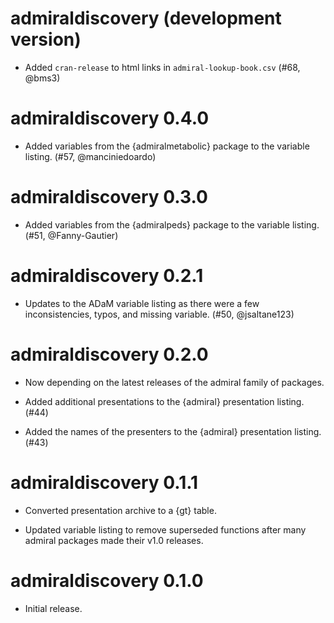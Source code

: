 # admiraldiscovery (development version)

* Added `cran-release` to html links in `admiral-lookup-book.csv` (#68, @bms3)

# admiraldiscovery 0.4.0

* Added variables from the {admiralmetabolic} package to the variable listing. (#57, @manciniedoardo)

# admiraldiscovery 0.3.0

* Added variables from the {admiralpeds} package to the variable listing. (#51, @Fanny-Gautier)

# admiraldiscovery 0.2.1

* Updates to the ADaM variable listing as there were a few inconsistencies, typos, and missing variable. (#50, @jsaltane123)

# admiraldiscovery 0.2.0

* Now depending on the latest releases of the admiral family of packages.

* Added additional presentations to the {admiral} presentation listing. (#44)

* Added the names of the presenters to the {admiral} presentation listing. (#43)

# admiraldiscovery 0.1.1

* Converted presentation archive to a {gt} table.

* Updated variable listing to remove superseded functions after many admiral packages made their v1.0 releases.

# admiraldiscovery 0.1.0

* Initial release.
